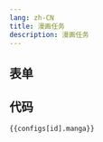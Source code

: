 ```yaml
---
lang: zh-CN
title: 漫画任务
description: 漫画任务
---
```


<script setup lang="ts">
import { mangaSchema } from './_schema'
import useConfigStore from '@store/config'
import { storeToRefs } from 'pinia';
const { configs, id } = storeToRefs(useConfigStore())

</script>

## 表单

<JSONSchema :schema="mangaSchema" v-model="configs[id].manga"></JSONSchema>

## 代码

```json-vue
{{configs[id].manga}}
```
